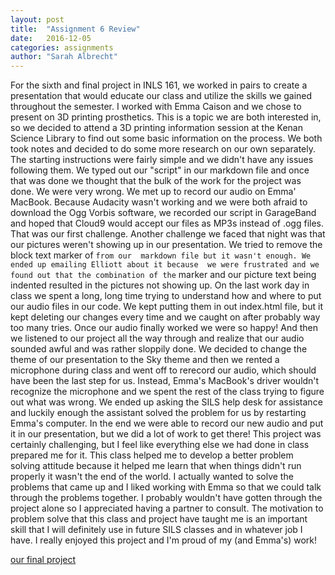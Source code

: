 ```yaml
---
layout: post
title:  "Assignment 6 Review"
date:   2016-12-05
categories: assignments
author: "Sarah Albrecht"
---
```


For the sixth and final project in INLS 161, we worked in pairs to create a
presentation that would educate our class and utilize the skills we gained
throughout the semester. I worked with Emma Caison and we chose to present on
3D printing prosthetics. This is a topic we are both interested in, so we decided
to attend a 3D printing information session at the Kenan Science Library to find out
some basic information on the process. We both took notes and decided to do
some more research on our own separately. 
The starting instructions were fairly simple and we didn't have any issues following
them. We typed out our "script" in our markdown file and once that was done we
thought that the bulk of the work for the project was done. We were very wrong.
We met up to record our audio on Emma' MacBook. Because Audacity wasn't working
and we were both afraid to download the Ogg Vorbis software, we recorded our
script in GarageBand and hoped that Cloud9 would accept our files as MP3s instead
of .ogg files.  That was our first challenge.
Another challenge we faced that night was that our pictures weren't showing up
in our presentation. We tried to remove the block text marker of ``` from our 
markdown file but it wasn't enough. We ended up emailing Elliott about it because 
we were frustrated and we found out that the combination of the ``` marker and our
picture text being indented resulted in the pictures not showing up.
On the last work day in class we spent a long, long time trying to understand how
and where to put our audio files in our code. We kept putting them in out index.html
file, but it kept deleting our changes every time and we caught on after probably
way too many tries. Once our audio finally worked we were so happy! And then we
listened to our project all the way through and realize that our audio sounded awful
and was rather sloppily done. We decided to change the theme of our presentation to
the Sky theme and then we rented a microphone during class and went off to
rerecord our audio, which should have been the last step for us. Instead, Emma's 
MacBook's driver wouldn't recognize the microphone and we spent the rest of the 
class trying to figure out what was wrong. We ended up asking the SILS help desk
for assistance and luckily enough the assistant solved the problem for us by
restarting Emma's computer. In the end we were able to record our new audio and 
put it in our presentation, but we did a lot of work to get there!
This project was certainly challenging, but I feel like everything else we had done
in class prepared me for it. This class helped me to develop a better problem solving
attitude because it helped me learn that when things didn't run properly it wasn't
the end of the world. I actually wanted to solve the problems that came up and I
liked working with Emma so that we could talk through the problems together.
I probably wouldn't have gotten through the project alone so I appreciated having
a partner to consult.
The motivation to problem solve that this class and project have taught me is an
important skill that I will definitely use in future SILS classes and in whatever
job I have. I really enjoyed this project and I'm proud of my (and Emma's) work!

[our final project](https://emmacai.github.io/emmaandsarah/#/)
